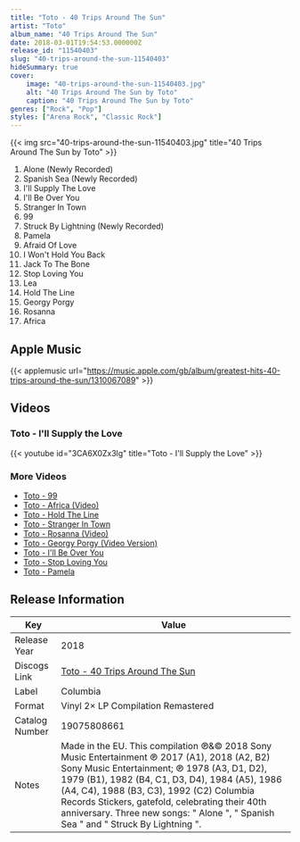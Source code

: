 ```yaml
---
title: "Toto - 40 Trips Around The Sun"
artist: "Toto"
album_name: "40 Trips Around The Sun"
date: 2018-03-01T19:54:53.000000Z
release_id: "11540403"
slug: "40-trips-around-the-sun-11540403"
hideSummary: true
cover:
    image: "40-trips-around-the-sun-11540403.jpg"
    alt: "40 Trips Around The Sun by Toto"
    caption: "40 Trips Around The Sun by Toto"
genres: ["Rock", "Pop"]
styles: ["Arena Rock", "Classic Rock"]
---
```


{{< img src="40-trips-around-the-sun-11540403.jpg" title="40 Trips Around The Sun by Toto" >}}

<!-- section break -->

1. Alone (Newly Recorded)
2. Spanish Sea (Newly Recorded)
3. I'll Supply The Love
4. I'll Be Over You
5. Stranger In Town
6. 99
7. Struck By Lightning (Newly Recorded)
8. Pamela
9. Afraid Of Love
10. I Won't Hold You Back
11. Jack To The Bone
12. Stop Loving You
13. Lea
14. Hold The Line
15. Georgy Porgy
16. Rosanna
17. Africa

<!-- section break -->




## Apple Music
{{< applemusic url="https://music.apple.com/gb/album/greatest-hits-40-trips-around-the-sun/1310067089" >}}





## Videos
### Toto - I'll Supply the Love
{{< youtube id="3CA6X0Zx3lg" title="Toto - I'll Supply the Love" >}}<br>

### More Videos

- [Toto - 99](https://www.youtube.com/watch?v=qhw-XlTMB5I)
- [Toto - Africa (Video)](https://www.youtube.com/watch?v=FTQbiNvZqaY)
- [Toto - Hold The Line](https://www.youtube.com/watch?v=htgr3pvBr-I)
- [Toto - Stranger In Town](https://www.youtube.com/watch?v=RSeldKAqM-w)
- [Toto - Rosanna (Video)](https://www.youtube.com/watch?v=qmOLtTGvsbM)
- [Toto - Georgy Porgy (Video Version)](https://www.youtube.com/watch?v=EWIgEtkE3GA)
- [Toto - I'll Be Over You](https://www.youtube.com/watch?v=r7XhWUDj-Ts)
- [Toto - Stop Loving You](https://www.youtube.com/watch?v=bYr3OJOXk60)
- [Toto - Pamela](https://www.youtube.com/watch?v=QCq9751mOFo)


## Release Information
|  Key           | Value                                                |
| ---------------| ---------------------------------------------------- |
| Release Year   | 2018                                   |
| Discogs Link   | [Toto - 40 Trips Around The Sun](https://www.discogs.com/release/11540403-Toto-40-Trips-Around-The-Sun) |
| Label          | Columbia |
| Format         | Vinyl 2× LP Compilation Remastered |
| Catalog Number | 19075808661 |
| Notes | Made in the EU. This compilation ℗&© 2018 Sony Music Entertainment   ℗ 2017 (A1), 2018 (A2, B2) Sony Music Entertainment;  ℗ 1978 (A3, D1, D2), 1979 (B1), 1982 (B4, C1, D3, D4), 1984 (A5), 1986 (A4, C4), 1988 (B3, C3), 1992 (C2) Columbia Records  Stickers, gatefold, celebrating their 40th anniversary. Three new songs: " Alone ", " Spanish Sea " and " Struck By Lightning ". |
